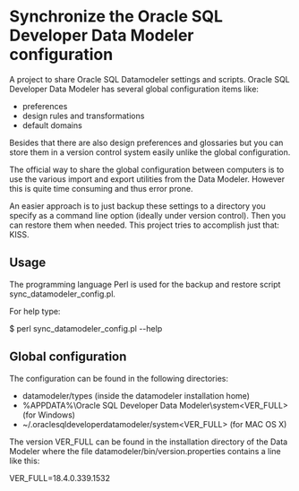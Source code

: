 # Synchronize the Oracle SQL Developer Data Modeler configuration

A project to share Oracle SQL Datamodeler settings and scripts.
Oracle SQL Developer Data Modeler has several global configuration items like:
* preferences
* design rules and transformations
* default domains

Besides that there are also design preferences and glossaries but you can
store them in a version control system easily unlike the global configuration.

The official way to share the global configuration between computers is to use
the various import and export utilities from the Data Modeler. However this is
quite time consuming and thus error prone.

An easier approach is to just backup these settings to a directory you specify
as a command line option (ideally under version control). Then you can restore
them when needed. This project tries to accomplish just that: KISS.

## Usage

The programming language Perl is used for the backup and restore script
sync_datamodeler_config.pl.

For help type:

$ perl sync_datamodeler_config.pl --help

## Global configuration

The configuration can be found in the following directories:
* datamodeler/types (inside the datamodeler installation home)
* %APPDATA%\Oracle SQL Developer Data Modeler\system<VER_FULL> (for Windows)
* ~/.oraclesqldeveloperdatamodeler/system<VER_FULL> (for MAC OS X)

The version VER_FULL can be found in the installation directory of the Data Modeler
where the file datamodeler/bin/version.properties contains a line like this:

  VER_FULL=18.4.0.339.1532

